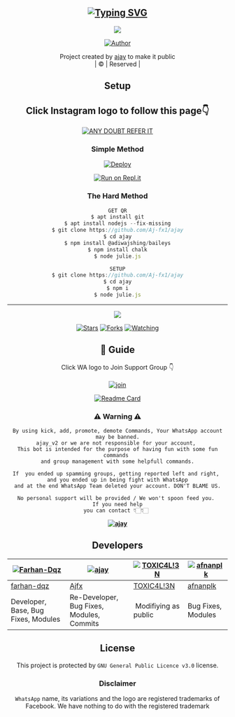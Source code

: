<div align="center">

## [![Typing SVG](https://readme-typing-svg.herokuapp.com?font=Lemon+milk&color=F7000&lines=Welcome+to+ajay+WA+Bot+repo;Created+by+Aj+fx;This+is+a+userbot+privet+and+public+bot;With+more+features)](https://git.io/typing-svg)

 </a>
</p>

<div align="center">
  <p align="center">
<img src=https://i.imgur.com/jDkKLYG.jpeg>
</p>
  <p align="center">
<a href="https://github.com/cyberchekuthan"><img title="Author" src="https://img.shields.io/badge/Author-ajay-cyberchekuthan/ajay_v2?color=blue&style=for-the-badge&logo=whatsapp"></a>
</p>
</div>
<p align="center">
Project created by <a href="https://github.com/cyberchekuthan">ajay</a> to make it public
    <br>
       | © |
        Reserved |
    <br> 
</p>

## Setup
<div align="center"> 


## Click Instagram logo to follow this page👇

 [![ANY DOUBT REFER IT](photo/instagram.png)](https://youtu.be/5MKycJxmA4c)


  ### Simple Method
  
[![Deploy](https://www.herokucdn.com/deploy/button.svg)](https://heroku.com/deploy?template=https://github.com/Aj-fx1/ajay.git)



  
[![Run on Repl.it](https://repl.it/badge/github/quiec/whatsAlfa)](https://replit.com/@Amalser/Amalser)
  
### The Hard Method
```js
GET QR
$ apt install git
$ apt install nodejs --fix-missing
$ git clone https://github.com/Aj-fx1/ajay
$ cd ajay
$ npm install @adiwajshing/baileys
$ npm install chalk
$ node julie.js
```
      
```js
SETUP
$ git clone https://github.com/Aj-fx1/ajay
$ cd ajay
$ npm i
$ node julie.js
```

----

  <p align="center">
  <a href="httsp://github.com/Aj-fx1/ajay">
    
<a href="https://github.com/Aj-fx1/followers">
<img src="https://img.shields.io/github/repo-size/cyberchekuthan/ajay_v2?color=green&label=Repo%20total%20size&style=plastic">
<p align="center">
<a href="https://github.com/Aj-fx1/followers"
<img title="Followers" src="https://img.shields.io/github/followers/Aj-fx1?color=blue&style=flat-square"></a>
<a href="https://github.com/Aj-fx1/ajay/stargazers/"><img title="Stars" src="https://img.shields.io/github/stars/Aj-fx1/ajay?color=blue&style=flat-square"></a>
<a href="https://github.com/Aj-fx1/ajay/network/members"><img title="Forks" src="https://img.shields.io/github/forks/Aj-fx1/ajay?color=blue&style=flat-square"></a>
<a href="https://github.com/Aj-fx1/ajay/watchers"><img title="Watching" src="https://img.shields.io/github/watchers/Aj-fx1/ajay?label=Watchers&color=blue&style=flat-square"></a>
</p>

## 📢 Guide
Click WA logo to Join Support Group 👇
    <br>
<br>
  [![join](https://github.com/Alien-alfa/PublicBot/blob/main/wlogo.svg.png)](https://chat.whatsapp.com/L38gYwSPTBILW3K4kdvMY1)
  <div align="center">
       
  [![Readme Card](https://github-readme-stats.vercel.app/api/pin/?username=Aj-fx1&repo=ajay&theme=nightowl)](https://github.com/Aj-fx1/ajay)
  </div>
    
### ⚠ Warning ⚠

```
By using kick, add, promote, demote Commands, Your WhatsApp account may be banned.
ajay_v2 or we are not responsible for your account, 
This bot is intended for the purpose of having fun with some fun commands 
and group management with some helpfull commands.

If  you ended up spamming groups, getting reported left and right, 
and you ended up in being fight with WhatsApp
and at the end WhatsApp Team deleted your account. DON'T BLAME US.

No personal support will be provided / We won't spoon feed you. 
If you need help
you can contact 👇🏻👇🏻 
```
**[![ajay](https://raw.githubusercontent.com/rodrigograca31/rodrigograca31/master/matrix.svg)](http://wa.me/918281440156?text=Can%20you%20help%20bro)**

## Developers
  <div align="center">
    
  [![Farhan-Dqz](https://github.com/farhan-dqz.png?size=100)](https://github.com/farhan-dqz) | [![ajay](https://github.com/Aj-fx1.png?size=100)](https://github.com/Aj-fx1) |  [![TOXIC4L!3N](https://github.com/Alien-alfa.png?size=100)](https://github.com/AI-VIKI) | [![afnanplk](https://github.com/afnanplk.png?size=100)](https://github.com/afnanplk) 
----|----|----|----
[farhan-dqz](https://github.com/farhan-dqz) | [Ajfx](https://github.com/Aj-fx1) | [TOXIC4L!3N](https://github.com/AI-VIKI) | [afnanplk](https://github.com/afnanplk) 
Developer, Base, Bug Fixes, Modules| Re-Developer, Bug Fixes, Modules, Commits |  Modifiying  as   public | Bug Fixes, Modules 
  </div>
    


## License
This project is protected by `GNU General Public Licence v3.0` license.

### Disclaimer
`WhatsApp` name, its variations and the logo are registered trademarks of Facebook. We have nothing to do with the registered trademark
